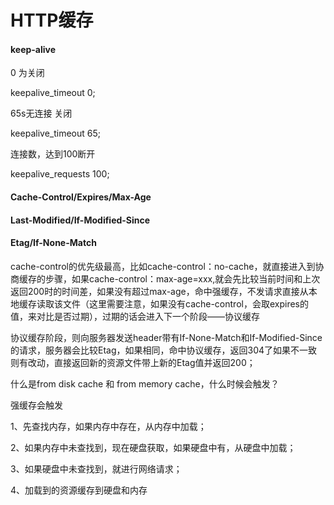 # HTTP缓存



#### keep-alive

0 为关闭

keepalive_timeout 0;

65s无连接 关闭

keepalive_timeout 65;

连接数，达到100断开

keepalive_requests 100;



#### Cache-Control/Expires/Max-Age



#### Last-Modified/If-Modified-Since



#### Etag/If-None-Match



cache-control的优先级最高，比如cache-control：no-cache，就直接进入到协商缓存的步骤，如果cache-control：max-age=xxx,就会先比较当前时间和上次返回200时的时间差，如果没有超过max-age，命中强缓存，不发请求直接从本地缓存读取该文件（这里需要注意，如果没有cache-control，会取expires的值，来对比是否过期），过期的话会进入下一个阶段——协议缓存

协议缓存阶段，则向服务器发送header带有If-None-Match和If-Modified-Since的请求，服务器会比较Etag，如果相同，命中协议缓存，返回304了如果不一致则有改动，直接返回新的资源文件带上新的Etag值并返回200；







什么是from disk cache 和 from memory cache，什么时候会触发？

强缓存会触发

1、先查找内存，如果内存中存在，从内存中加载；

2、如果内存中未查找到，现在硬盘获取，如果硬盘中有，从硬盘中加载；

3、如果硬盘中未查找到，就进行网络请求；

4、加载到的资源缓存到硬盘和内存























